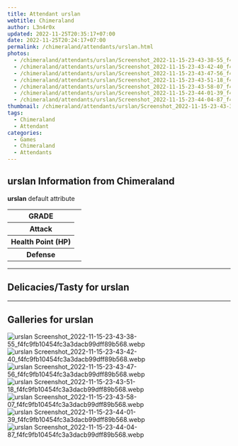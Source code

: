 ```yaml
---
title: Attendant urslan
webtitle: Chimeraland
author: L3n4r0x
updated: 2022-11-25T20:35:17+07:00
date: 2022-11-25T20:24:17+07:00
permalink: /chimeraland/attendants/urslan.html
photos:
  - /chimeraland/attendants/urslan/Screenshot_2022-11-15-23-43-38-55_f4fc9fb10454fc3a3dacb99dff89b568.webp
  - /chimeraland/attendants/urslan/Screenshot_2022-11-15-23-43-42-40_f4fc9fb10454fc3a3dacb99dff89b568.webp
  - /chimeraland/attendants/urslan/Screenshot_2022-11-15-23-43-47-56_f4fc9fb10454fc3a3dacb99dff89b568.webp
  - /chimeraland/attendants/urslan/Screenshot_2022-11-15-23-43-51-18_f4fc9fb10454fc3a3dacb99dff89b568.webp
  - /chimeraland/attendants/urslan/Screenshot_2022-11-15-23-43-58-07_f4fc9fb10454fc3a3dacb99dff89b568.webp
  - /chimeraland/attendants/urslan/Screenshot_2022-11-15-23-44-01-39_f4fc9fb10454fc3a3dacb99dff89b568.webp
  - /chimeraland/attendants/urslan/Screenshot_2022-11-15-23-44-04-87_f4fc9fb10454fc3a3dacb99dff89b568.webp
thumbnail: /chimeraland/attendants/urslan/Screenshot_2022-11-15-23-43-38-55_f4fc9fb10454fc3a3dacb99dff89b568.webp
tags:
  - Chimeraland
  - Attendant
categories:
  - Games
  - Chimeraland
  - Attendants
---
```


<section id="bootstrap-wrapper"><link rel="stylesheet" href="https://cdn.statically.io/gh/dimaslanjaka/Web-Manajemen/40ac3225/css/bootstrap-4.5-wrapper.css"/><h2>urslan Information from Chimeraland</h2><p><b>urslan</b> default attribute <table><tr><th>GRADE</th><td></td></tr><tr><th>Attack</th><td></td></tr><tr><th>Health Point (HP)</th><td></td></tr><tr><th>Defense</th><td></td></tr></table></p><hr/><h2>Delicacies/Tasty for urslan</h2><hr/><div id="gallery"><h2>Galleries for urslan</h2><div class="row"><div class="col-lg-6 col-12"><img src="/chimeraland/attendants/urslan/Screenshot_2022-11-15-23-43-38-55_f4fc9fb10454fc3a3dacb99dff89b568.webp" alt="urslan Screenshot_2022-11-15-23-43-38-55_f4fc9fb10454fc3a3dacb99dff89b568.webp"/></div><div class="col-lg-6 col-12"><img src="/chimeraland/attendants/urslan/Screenshot_2022-11-15-23-43-42-40_f4fc9fb10454fc3a3dacb99dff89b568.webp" alt="urslan Screenshot_2022-11-15-23-43-42-40_f4fc9fb10454fc3a3dacb99dff89b568.webp"/></div><div class="col-lg-6 col-12"><img src="/chimeraland/attendants/urslan/Screenshot_2022-11-15-23-43-47-56_f4fc9fb10454fc3a3dacb99dff89b568.webp" alt="urslan Screenshot_2022-11-15-23-43-47-56_f4fc9fb10454fc3a3dacb99dff89b568.webp"/></div><div class="col-lg-6 col-12"><img src="/chimeraland/attendants/urslan/Screenshot_2022-11-15-23-43-51-18_f4fc9fb10454fc3a3dacb99dff89b568.webp" alt="urslan Screenshot_2022-11-15-23-43-51-18_f4fc9fb10454fc3a3dacb99dff89b568.webp"/></div><div class="col-lg-6 col-12"><img src="/chimeraland/attendants/urslan/Screenshot_2022-11-15-23-43-58-07_f4fc9fb10454fc3a3dacb99dff89b568.webp" alt="urslan Screenshot_2022-11-15-23-43-58-07_f4fc9fb10454fc3a3dacb99dff89b568.webp"/></div><div class="col-lg-6 col-12"><img src="/chimeraland/attendants/urslan/Screenshot_2022-11-15-23-44-01-39_f4fc9fb10454fc3a3dacb99dff89b568.webp" alt="urslan Screenshot_2022-11-15-23-44-01-39_f4fc9fb10454fc3a3dacb99dff89b568.webp"/></div><div class="col-lg-6 col-12"><img src="/chimeraland/attendants/urslan/Screenshot_2022-11-15-23-44-04-87_f4fc9fb10454fc3a3dacb99dff89b568.webp" alt="urslan Screenshot_2022-11-15-23-44-04-87_f4fc9fb10454fc3a3dacb99dff89b568.webp"/></div></div></div></section>